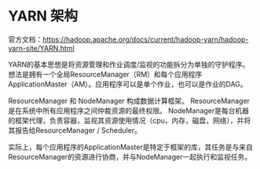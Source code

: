 # YARN 架构

官方文档：https://hadoop.apache.org/docs/current/hadoop-yarn/hadoop-yarn-site/YARN.html

YARN的基本思想是将资源管理和作业调度/监视的功能拆分为单独的守护程序。想法是拥有一个全局ResourceManager（RM）和每个应用程序ApplicationMaster（AM）。应用程序可以是单个作业，也可以是作业的DAG。

ResourceManager 和 NodeManager 构成数据计算框架。 ResourceManager是在系统中所有应用程序之间仲裁资源的最终权限。 NodeManager是每台机器的框架代理，负责容器，监视其资源使用情况（cpu，内存，磁盘，网络），并将其报告给ResourceManager / Scheduler。

实际上，每个应用程序的ApplicationMaster是特定于框架的库，其任务是与来自ResourceManager的资源进行协商，并与NodeManager一起执行和监视任务。





